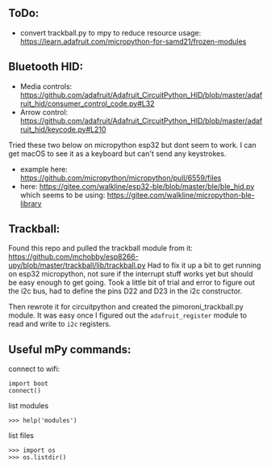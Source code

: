## ToDo:
- convert trackball.py to mpy to reduce resource usage: https://learn.adafruit.com/micropython-for-samd21/frozen-modules 

## Bluetooth HID:
- Media controls: https://github.com/adafruit/Adafruit_CircuitPython_HID/blob/master/adafruit_hid/consumer_control_code.py#L32
- Arrow control: https://github.com/adafruit/Adafruit_CircuitPython_HID/blob/master/adafruit_hid/keycode.py#L210

Tried these two below on micropython esp32 but dont seem to work. I can get macOS to see it as a keyboard but can't send any keystrokes.
* example here: https://github.com/micropython/micropython/pull/6559/files
* here: https://gitee.com/walkline/esp32-ble/blob/master/ble/ble_hid.py which seems to be using: https://gitee.com/walkline/micropython-ble-library 

## Trackball:
Found this repo and pulled the trackball module from it: https://github.com/mchobby/esp8266-upy/blob/master/trackball/lib/trackball.py
Had to fix it up a bit to get running on esp32 micropython, not sure if the interrupt stuff works yet but should be easy enough to get going. Took a little bit of trial and error to figure out the i2c bus, had to define the pins D22 and D23 in the i2c constructor.

Then rewrote it for circuitpython and created the pimoroni_trackball.py module. It was easy once I figured out the `adafruit_register` module to read and write to `i2c` registers.

## Useful mPy commands:
connect to wifi:
```
import boot
connect()
```

list modules
```
>>> help('modules')
```

list files
```
>>> import os                                                                   
>>> os.listdir() 
```